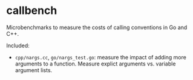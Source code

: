 # callbench

Microbenchmarks to measure the costs of calling conventions in Go and C++.

Included:

- `cpp/nargs.cc`, `go/nargs_test.go`: measure the impact of adding more
  arguments to a function. Measure explict arguments vs. variable
  argument lists.
